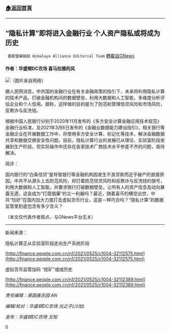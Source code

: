 ###  [:house:返回首頁](https://github.com/ourhimalayas/txt)
---

## “隐私计算”即将进入金融行业 个人资产隐私或将成为历史
` 喜联盟编辑部 Himalaya Alliance Editorial Team` [轉載自GNews](https://gnews.org/zh-hans/1272957/)

#### 作者：华盛顿DC农场 喜马拉雅的风

![]()![](https://gnews-media-offload.s3.amazonaws.com/wp-content/uploads/2021/05/26040349/2021.5.26.png)（图片来自网络）

据人民网消息，中共国的金融行业在有关金融政策的指引下，未来将利用隐私计算的技术产品，打破金融机构间的数据壁垒，利用大数据和人工智能，多维度分析评估企业和个人信用。据称，这样做的目的是为了防范和管理信贷风险和市场风险，反欺诈与反洗钱。

根据中国人民银行分别于2020年11月发布的《多方安全计算金融应用技术规范》金融行业标准，及2021年3月6日发布的《金融业数据能力建设指引》，相关银行等金融企业在开展数据工作中，将使用多方安全计算、标记化等技术，解决金融数据共享和数据交换安全性问题。目前，隐私计算行业的发展已从理论、实验室阶段发展到生产阶段，但实际操作中还存在各家技术厂商技术水平参差不齐的问题，亟待解决。

简评：

国内银行的“白条信贷”是导致银行等金融机构因发生不良贷款而近乎破产的直接原因。中共不从源头上去防范风险，却打着防范信贷风险和反欺诈与反洗钱的旗号，利用大数据和人工智能，并要求银行打破数据壁垒，让所有人的资产信息及动向暴露无遗，这会成为“打腐倡廉”的又一利器吗？最近，随着喜币的横空出世，中共“恰好”在国内加大力度打击虚拟货币行业，这是－种巧合吗？“隐私计算”的数据监管里到底包含有多少含义？

（本文仅代表作者观点，与GNews平台无关）

* * *

新闻来源：

隐私计算正从实验室阶段走向生产系统阶段

[http://finance.people.com.cn/n1/2021/0525/c1004-32112575.html](http://finance.people.com.cn/n1/2021/0525/c1004-32112575.html)

虚拟货币监管加码 “挖矿”或成历史

[http://finance.people.com.cn/n1/2021/0525/c1004-32112389.html](http://finance.people.com.cn/n1/2021/0525/c1004-32112389.html)

*责任编辑：英国喜庄园 AN*

*编辑/校对：华盛顿DC农场 光之子(沙加)*

*发布：华盛顿DC农场 文知*



0
